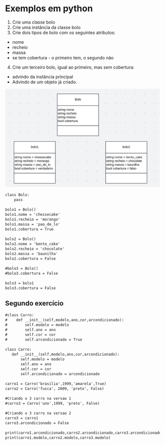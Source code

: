 # Exemplos em python

1) Crie uma classe bolo
2) Crie uma instância da classe bolo
3) Crie dois tipos de bolo com os seguintes atributos:
- nome
- recheio
- massa
- se tem cobertura - o primeiro tem, o segundo não
4) Crie um terceiro bolo, igual ao primeiro, mas sem cobertura:
- advindo da instância principal
- Advindo de um objeto já criado.

![diagrama uml](image.png)

```
class Bolo:
    pass

bolo1 = Bolo()
bolo1.nome = 'chessecake'
bolo1.recheio = 'morango'
bolo1.massa = 'pao_de_lo'
bolo1.cobertura = True

bolo2 = Bolo()
bolo2.nome = 'bento_cake'
bolo2.recheio = 'chocolate'
bolo2.massa = 'baunilha'
bolo2.cobertura = False

#bolo3 = Bolo()
#bolo3.cobertura = False

bolo3 = bolo1
bolo3.cobertura = False
```

## Segundo exercício
```
#class Carro:
#    def __init__(self,modelo,ano,cor,arcondicionado):
#        self.modelo = modelo
#        self.ano = ano
#        self.cor = cor
#        self.arcondicionado = True
        
class Carro:
   def __init__(self,modelo,ano,cor,arcondicionado):
       self.modelo = modelo
       self.ano = ano
       self.cor = cor
       self.arcondicionado = arcondicionado    

carro1 = Carro('brasilia',1999,'amarela',True)
carro2 = Carro('fusca', 2009, 'preto', False)

#Criando o 3 carro na versao 1
#carro3 = Carro('uno',1999, 'preto', False)

#Criando o 3 carro na versao 2
carro3 = carro1
carro3.arcondicionado = False

print(carro1.arcondicionado,carro2.arcondicionado,carro3.arcondicionado)
print(carro1.modelo,carro2.modelo,carro3.modelo)


```